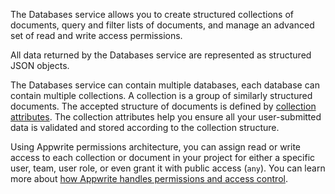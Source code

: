 The Databases service allows you to create structured collections of documents, query and filter lists of documents, and manage an advanced set of read and write access permissions.

All data returned by the Databases service are represented as structured JSON objects.

The Databases service can contain multiple databases, each database can contain multiple collections. A collection is a group of similarly structured documents. The accepted structure of documents is defined by [collection attributes](https://appwrite.io/docs/databases#attributes). The collection attributes help you ensure all your user-submitted data is validated and stored according to the collection structure.

Using Appwrite permissions architecture, you can assign read or write access to each collection or document in your project for either a specific user, team, user role, or even grant it with public access (`any`). You can learn more about [how Appwrite handles permissions and access control](https://appwrite.io/docs/permissions).